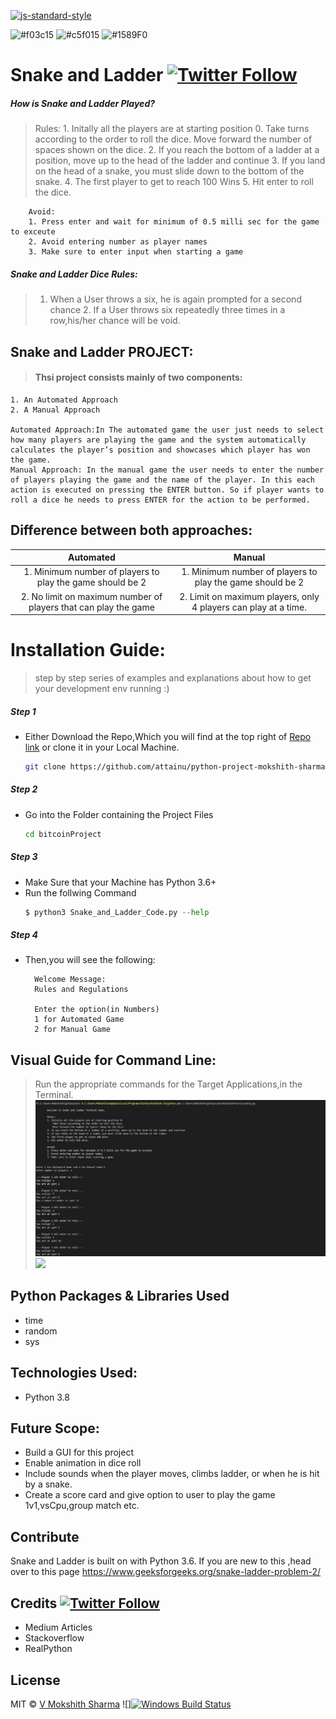 [![js-standard-style](https://img.shields.io/badge/code%20style-standard-brightgreen.svg?style=flat)](https://github.com/feross/standard)

![#f03c15](https://via.placeholder.com/15/f03c15/000000?text=+) ![#c5f015](https://via.placeholder.com/15/c5f015/000000?text=+) ![#1589F0](https://via.placeholder.com/15/1589F0/000000?text=+)

# Snake and Ladder [![Twitter Follow](https://img.shields.io/twitter/follow/moskhith?style=social)](https://twitter.com/mokshith)

##### How is Snake and Ladder Played?

> Rules:
        1. Initally all the players are at starting position 0. 
            Take turns according to the order to roll the dice. 
            Move forward the number of spaces shown on the dice.
        2. If you reach the bottom of a ladder at a position, move up to the head of the ladder and continue
        3. If you land on the head of a snake, you must slide down to the bottom of the snake.
        4. The first player to get to reach 100 Wins
        5. Hit enter to roll the dice.

        Avoid:
        1. Press enter and wait for minimum of 0.5 milli sec for the game to exceute
        2. Avoid entering number as player names
        3. Make sure to enter input when starting a game

##### Snake and Ladder Dice Rules:

>	1. When a User throws a six, he is again prompted for a second chance
	2. If a User throws six repeatedly three times in a row,his/her chance will be void.


## Snake and Ladder PROJECT:

> #### Thsi project consists mainly of two components:
	1. An Automated Approach
	2. A Manual Approach

	Automated Approach:In The automated game the user just needs to select how many players are playing the game and the system automatically calculates the player’s position and showcases which player has won the game.
	Manual Approach: In the manual game the user needs to enter the number of players playing the game and the name of the player. In this each action is executed on pressing the ENTER button. So if player wants to roll a dice he needs to press ENTER for the action to be performed.

## Difference between both approaches:
|         	Automated         				|         		Manual         				|
| :---------------------------------------------------------: 	| :------------------------------------------------------------:|
|1. Minimum number of players to play the game should be 2 	|1. Minimum number of players to play the game should be 2 	|
|2. No limit on maximum number of players that can play the game|2. Limit on maximum players, only 4 players can play at a time.|
	
# Installation Guide:

> step by step series of examples and explanations about how to get your development env running :)

##### Step 1

- Either Download the Repo,Which you will find at the top right of [Repo link](https://github.com/attainu/python-project-mokshith-sharma-au9.git) or clone it in your Local Machine.
  ```sh
  git clone https://github.com/attainu/python-project-mokshith-sharma-au9.git
  ```

##### Step 2

- Go into the Folder containing the Project Files
  ```sh
  cd bitcoinProject
  ```

##### Step 3

- Make Sure that your Machine has Python 3.6+
- Run the follwing Command
  ```python
  $ python3 Snake_and_Ladder_Code.py --help
  ```

##### Step 4

- Then,you will see the following:

  ```
	Welcome Message:
	Rules and Regulations

	Enter the option(in Numbers)
	1 for Automated Game 
	2 for Manual Game 
  ```

## Visual Guide for Command Line:

> Run the appropriate commands for the Target Applications,in the Terminal.
> ![](images/snake_and_ladder_automated_project.png)
> ![](images/snake_and_ladder_manual)


## Python Packages & Libraries Used

- time
- random
- sys

## Technologies Used:

- Python 3.8

## Future Scope:

- Build a GUI for this project
- Enable animation in dice roll
- Include sounds when the player moves, climbs ladder, or when he is hit by a snake.
- Create a score card and give option to user to play the game 1v1,vsCpu,group match etc.

## Contribute

Snake and Ladder is built on with Python 3.6. If you are new to this ,head over to this page
https://www.geeksforgeeks.org/snake-ladder-problem-2/

## Credits [![Twitter Follow](https://img.shields.io/twitter/follow/mokshith?style=social)](https://twitter.com/mokshith)

- Medium Articles
- Stackoverflow
- RealPython

## License

MIT © [V Mokshith Sharma]()
![][![Windows Build Status](https://ci.appveyor.com/api/projects/status/github/akashnimare/foco?branch=master&svg=true)](https://github.com/mokshith-sharma-au9)
